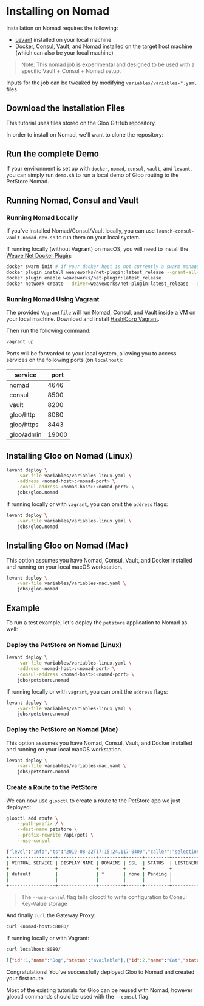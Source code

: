 # Installing on Nomad

Installation on Nomad requires the following:
- [Levant](https://github.com/jrasell/levant) installed on your local machine
- [Docker](https://github.com/jrasell/levant), [Consul](https://www.consul.io), [Vault](https://www.vaultproject.io), and [Nomad](https://www.nomadproject.io/) installed on the target host machine (which can also be your local machine)

> Note: This nomad job is experimental and designed to be used with a specific Vault + Consul + Nomad setup.

Inputs for the job can be tweaked by modifying `variables/variables-*.yaml` files

## Download the Installation Files

This tutorial uses files stored on the Gloo GitHub repository.

In order to install on Nomad, we'll want to clone the repository:

## Run the complete Demo

If your environment is set up with `docker`, `nomad`, `consul`, `vault`, and `levant`, you can simply run 
`demo.sh` to run a local demo of Gloo routing to the PetStore Nomad.

## Running Nomad, Consul and Vault

### Running Nomad Locally

If you've installed Nomad/Consul/Vault locally, you can use `launch-consul-vault-nomad-dev.sh` to run them on your local system.

If running locally (without Vagrant) on macOS, you will need to install the [Weave Net Docker Plugin](https://www.weave.works/docs/net/latest/install/plugin/plugin-v2/):

```bash
docker swarm init # if your docker host is not currently a swarm manager
docker plugin install weaveworks/net-plugin:latest_release --grant-all-permissions
docker plugin enable weaveworks/net-plugin:latest_release
docker network create --driver=weaveworks/net-plugin:latest_release --attachable weave

```

### Running Nomad Using Vagrant 

The provided `Vagrantfile` will run Nomad, Consul, and Vault inside a VM on your local machine. Download and install [HashiCorp Vagrant](https://www.vagrantup.com).

Then run the following command:

```bash
vagrant up
```

Ports will be forwarded to your local system, allowing you to access services on the following ports (on `localhost`):

|  service  | port | 
| ----- | ---- |  
| nomad | 4646 | 
| consul | 8500 | 
| vault | 8200 | 
| gloo/http | 8080 | 
| gloo/https | 8443 | 
| gloo/admin | 19000 | 

## Installing Gloo on Nomad (Linux)

```bash
levant deploy \
    -var-file variables/variables-linux.yaml \
    -address <nomad-host>:<nomad-port> \
    -consul-address <nomad-host>:<nomad-port> \
    jobs/gloo.nomad
```

If running locally or with `vagrant`, you can omit the `address` flags:

```bash
levant deploy \
    -var-file variables/variables-linux.yaml \
    jobs/gloo.nomad
```

## Installing Gloo on Nomad (Mac)

This option assumes you have Nomad, Consul, Vault, and Docker installed and running on your local macOS workstation.

```bash
levant deploy \
    -var-file variables/variables-mac.yaml \
    jobs/gloo.nomad
```

## Example

To run a test example, let's deploy the `petstore` application to Nomad as well:


### Deploy the PetStore on Nomad (Linux)

```bash
levant deploy \
    -var-file variables/variables-linux.yaml \
    -address <nomad-host>:<nomad-port> \
    -consul-address <nomad-host>:<nomad-port> \
    jobs/petstore.nomad
```

If running locally or with `vagrant`, you can omit the `address` flags:

```bash
levant deploy \
    -var-file variables/variables-linux.yaml \
    jobs/petstore.nomad
```

### Deploy the PetStore on Nomad (Mac)

This option assumes you have Nomad, Consul, Vault, and Docker installed and running on your local macOS workstation.

```bash
levant deploy \
    -var-file variables/variables-mac.yaml \
    jobs/petstore.nomad
```


### Create a Route to the PetStore

We can now use `glooctl` to create a route to the PetStore app we just deployed:

```bash
glooctl add route \
    --path-prefix / \
    --dest-name petstore \
    --prefix-rewrite /api/pets \
    --use-consul
```

```bash
{"level":"info","ts":"2019-08-22T17:15:24.117-0400","caller":"selectionutils/virtual_service.go:100","msg":"Created new default virtual service","virtualService":"virtual_host:<domains:\"*\" > status:<> metadata:<name:\"default\" namespace:\"gloo-system\" > "}
+-----------------+--------------+---------+------+---------+-----------------+--------------------------------+
| VIRTUAL SERVICE | DISPLAY NAME | DOMAINS | SSL  | STATUS  | LISTENERPLUGINS |             ROUTES             |
+-----------------+--------------+---------+------+---------+-----------------+--------------------------------+
| default         |              | *       | none | Pending |                 | / -> gloo-system.petstore      |
|                 |              |         |      |         |                 | (upstream)                     |
+-----------------+--------------+---------+------+---------+-----------------+--------------------------------+
```

> The `--use-consul` flag tells glooctl to write configuration to Consul Key-Value storage

And finally `curl` the Gateway Proxy:

```bash
curl <nomad-host>:8080/
```

If running locally or with Vagrant:

```bash
curl localhost:8080/
```

```json
[{"id":1,"name":"Dog","status":"available"},{"id":2,"name":"Cat","status":"pending"}]
```

Congratulations! You've successfully deployed Gloo to Nomad and created your first route.

Most of the existing tutorials for Gloo can be reused with Nomad, however glooctl commands should be 
used with the `--consul` flag.
